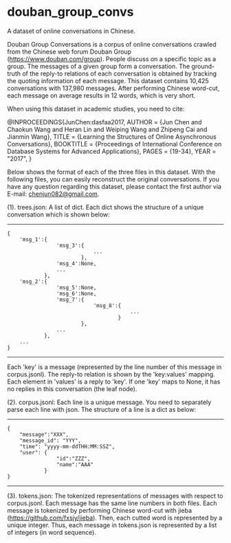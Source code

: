 # douban_group_convs
A dataset of online conversations in Chinese.

Douban Group Conversations is a corpus of online conversations crawled from the Chinese web forum Douban Group (https://www.douban.com/group). People discuss on a specific topic as a group. The messages of a given group form a conversation. The ground-truth of the reply-to relations of each conversation is obtained by tracking the quoting information of each message. This dataset contains 10,425 conversations with 137,980 messages. After performing Chinese word-cut, each message on average results in 12 words, which is very short.


When using this dataset in academic studies, you need to cite:

@INPROCEEDINGS{JunChen:dasfaa2017, 
	AUTHOR = {Jun Chen and Chaokun Wang and Heran Lin and Weiping Wang and Zhipeng Cai and Jianmin Wang}, 
	TITLE = {Learning the Structures of Online Asynchronous Conversations}, 
	BOOKTITLE = {Proceedings of International Conference on Database Systems for Advanced Applications}, 
	PAGES = {19-34}, 
	YEAR = "2017", }


Below shows the format of each of the three files in this dataset. With the following files, you can easily reconstruct the original conversations. If you have any question regarding this dataset, please contact the first author via E-mail: chenjun082@gmail.com. 


(1). trees.json:
A list of dict. Each dict shows the structure of a unique conversation which is shown below:

-------------------------------------------
	{
		'msg_1':{
					'msg_3':{
								...
							},
					'msg_4':None,
					...
				},
		'msg_2':{
					'msg_5':None,
					'msg_6':None,
					'msg_7':{
								'msg_8':{
											...
										}
							},
					...
				},
		...
	}
-------------------------------------------

Each 'key' is a message (represented by the line number of this message in corpus.jsonl). The reply-to relation is shown by the 'key:values' mapping. Each element in 'values' is a reply to 'key'. If one 'key' maps to None, it has no replies in this conversation (the leaf node). 


(2). corpus.jsonl:
Each line is a unique message. You need to separately parse each line with json. The structure of a line is a dict as below:

-------------------------------------------
	{
		"message":"XXX",
		"message_id": "YYY",
		"time": "yyyy-mm-ddTHH:MM:SSZ",
		"user": {
					"id":"ZZZ",
					"name":"AAA"
				}
	}
-------------------------------------------


(3). tokens.json:
The tokenized representations of messages with respect to corpus.jsonl. Each message has the same line numbers in both files. Each message is tokenized by performing Chinese word-cut with jieba (https://github.com/fxsjy/jieba). Then, each cutted word is represented by a unique integer. Thus, each message in tokens.json is represented by a list of integers (in word sequence).



